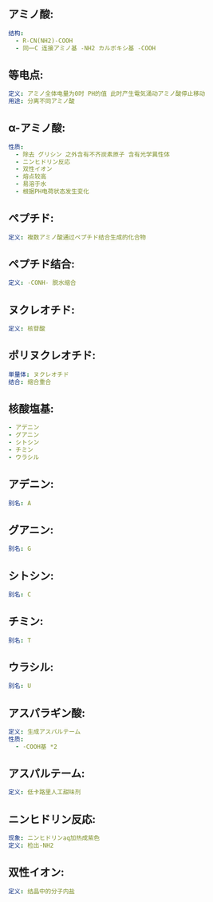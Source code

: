 ## アミノ酸:

```yaml
结构:
  - R-CN(NH2)-COOH
  - 同一C 连接アミノ基 -NH2 カルボキシ基 -COOH

```

## 等电点:

```yaml
定义: アミノ全体电量为0时 PH的值 此时产生電気涌动アミノ酸停止移动
用途: 分离不同アミノ酸

```

## α-アミノ酸:

```yaml
性质:
  - 除去 グリシン 之外含有不齐炭素原子 含有光学異性体
  - ニンヒドリン反応
  - 双性イオン
  - 熔点较高
  - 易溶于水
  - 根据PH电荷状态发生变化

```

## ペプチド:

```yaml
定义: 複数アミノ酸通过ペプチド结合生成的化合物

```

## ペプチド结合:

```yaml
定义: -CONH- 脱水缩合

```

## ヌクレオチド:

```yaml
定义: 核苷酸

```

## ポリヌクレオチド:

```yaml
単量体: ヌクレオチド
结合: 缩合重合

```

## 核酸塩基:

```yaml
- アデニン
- グアニン
- シトシン
- チミン
- ウラシル

```

## アデニン:

```yaml
别名: A

```

## グアニン:

```yaml
别名: G

```

## シトシン:

```yaml
别名: C

```

## チミン:

```yaml
别名: T

```

## ウラシル:

```yaml
别名: U

```

## アスパラギン酸:

```yaml
定义: 生成アスパルテーム
性质:
  - -COOH基 *2

```

## アスパルテーム:

```yaml
定义: 低卡路里人工甜味剂

```

## ニンヒドリン反応:

```yaml
现象: ニンヒドリンaq加热成紫色
定义: 检出-NH2

```

## 双性イオン:

```yaml
定义: 结晶中的分子内盐
```